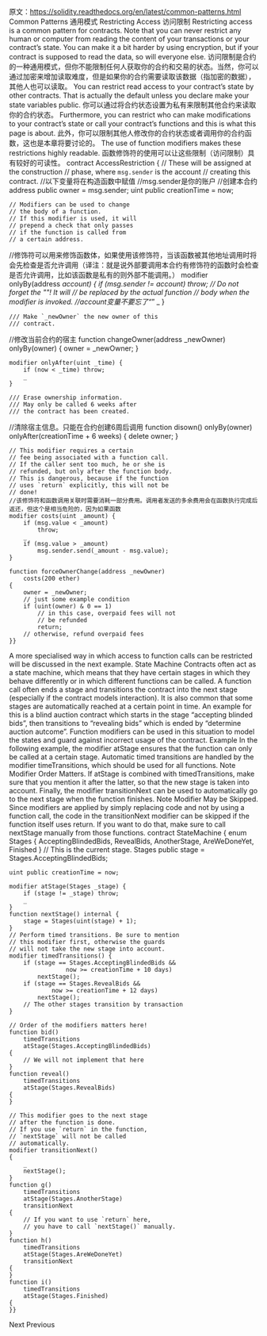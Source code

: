 原文：https://solidity.readthedocs.org/en/latest/common-patterns.html
Common Patterns
通用模式
Restricting Access
访问限制
Restricting access is a common pattern for contracts. Note that you can never restrict any human or computer from reading the content of your transactions or your contract’s state. You can make it a bit harder by using encryption, but if your contract is supposed to read the data, so will everyone else.
访问限制是合约的一种通用模式，但你不能限制任何人获取你的合约和交易的状态。当然，你可以通过加密来增加读取难度，但是如果你的合约需要读取该数据（指加密的数据），其他人也可以读取。
You can restrict read access to your contract’s state by other contracts. That is actually the default unless you declare make your state variables public.
你可以通过将合约状态设置为私有来限制其他合约来读取你的合约状态。
Furthermore, you can restrict who can make modifications to your contract’s state or call your contract’s functions and this is what this page is about.
此外，你可以限制其他人修改你的合约状态或者调用你的合约函数，这也是本章将要讨论的。
The use of function modifiers makes these restrictions highly readable.
函数修饰符的使用可以让这些限制（访问限制）具有较好的可读性。
contract AccessRestriction {
    // These will be assigned at the construction
    // phase, where `msg.sender` is the account
    // creating this contract.
    //以下变量将在构造函数中赋值 
    //msg.sender是你的账户
    //创建本合约
    address public owner = msg.sender;
    uint public creationTime = now;

    // Modifiers can be used to change
    // the body of a function.
    // If this modifier is used, it will
    // prepend a check that only passes
    // if the function is called from
    // a certain address.
//修饰符可以用来修饰函数体，如果使用该修饰符，当该函数被其他地址调用时将会先检查是否允许调用（译注：就是说外部要调用本合约有修饰符的函数时会检查是否允许调用，比如该函数是私有的则外部不能调用。）
    modifier onlyBy(address _account)
    {
        if (msg.sender != _account)
            throw;
        // Do not forget the "_"! It will
        // be replaced by the actual function
        // body when the modifier is invoked.
        //account变量不要忘了“_” 
        _
    }

    /// Make `_newOwner` the new owner of this
    /// contract.
   //修改当前合约的宿主
    function changeOwner(address _newOwner)
        onlyBy(owner)
    {
        owner = _newOwner;
    }

    modifier onlyAfter(uint _time) {
        if (now < _time) throw;
        _
    }

    /// Erase ownership information.
    /// May only be called 6 weeks after
    /// the contract has been created.
   //清除宿主信息。只能在合约创建6周后调用
    function disown()
        onlyBy(owner)
        onlyAfter(creationTime + 6 weeks)
    {
        delete owner;
    }

    // This modifier requires a certain
    // fee being associated with a function call.
    // If the caller sent too much, he or she is
    // refunded, but only after the function body.
    // This is dangerous, because if the function
    // uses `return` explicitly, this will not be
    // done!
    //该修饰符和函数调用关联时需要消耗一部分费用。调用者发送的多余费用会在函数执行完成后返还，但这个是相当危险的，因为如果函数
    modifier costs(uint _amount) {
        if (msg.value < _amount)
            throw;
        _
        if (msg.value > _amount)
            msg.sender.send(_amount - msg.value);
    }

    function forceOwnerChange(address _newOwner)
        costs(200 ether)
    {
        owner = _newOwner;
        // just some example condition
        if (uint(owner) & 0 == 1)
            // in this case, overpaid fees will not
            // be refunded
            return;
        // otherwise, refund overpaid fees
    }}
A more specialised way in which access to function calls can be restricted will be discussed in the next example.
State Machine
Contracts often act as a state machine, which means that they have certain stages in which they behave differently or in which different functions can be called. A function call often ends a stage and transitions the contract into the next stage (especially if the contract models interaction). It is also common that some stages are automatically reached at a certain point in time.
An example for this is a blind auction contract which starts in the stage “accepting blinded bids”, then transitions to “revealing bids” which is ended by “determine auction autcome”.
Function modifiers can be used in this situation to model the states and guard against incorrect usage of the contract.
Example
In the following example, the modifier atStage ensures that the function can only be called at a certain stage.
Automatic timed transitions are handled by the modifier timeTransitions, which should be used for all functions.
Note
Modifier Order Matters. If atStage is combined with timedTransitions, make sure that you mention it after the latter, so that the new stage is taken into account.
Finally, the modifier transitionNext can be used to automatically go to the next stage when the function finishes.
Note
Modifier May be Skipped. Since modifiers are applied by simply replacing code and not by using a function call, the code in the transitionNext modifier can be skipped if the function itself uses return. If you want to do that, make sure to call nextStage manually from those functions.
contract StateMachine {
    enum Stages {
        AcceptingBlindedBids,
        RevealBids,
        AnotherStage,
        AreWeDoneYet,
        Finished
    }
    // This is the current stage.
    Stages public stage = Stages.AcceptingBlindedBids;

    uint public creationTime = now;

    modifier atStage(Stages _stage) {
        if (stage != _stage) throw;
        _
    }
    function nextStage() internal {
        stage = Stages(uint(stage) + 1);
    }
    // Perform timed transitions. Be sure to mention
    // this modifier first, otherwise the guards
    // will not take the new stage into account.
    modifier timedTransitions() {
        if (stage == Stages.AcceptingBlindedBids &&
                    now >= creationTime + 10 days)
            nextStage();
        if (stage == Stages.RevealBids &&
                now >= creationTime + 12 days)
            nextStage();
        // The other stages transition by transaction
    }

    // Order of the modifiers matters here!
    function bid()
        timedTransitions
        atStage(Stages.AcceptingBlindedBids)
    {
        // We will not implement that here
    }
    function reveal()
        timedTransitions
        atStage(Stages.RevealBids)
    {
    }

    // This modifier goes to the next stage
    // after the function is done.
    // If you use `return` in the function,
    // `nextStage` will not be called
    // automatically.
    modifier transitionNext()
    {
        _
        nextStage();
    }
    function g()
        timedTransitions
        atStage(Stages.AnotherStage)
        transitionNext
    {
        // If you want to use `return` here,
        // you have to call `nextStage()` manually.
    }
    function h()
        timedTransitions
        atStage(Stages.AreWeDoneYet)
        transitionNext
    {
    }
    function i()
        timedTransitions
        atStage(Stages.Finished)
    {
    }}
Next  Previous
